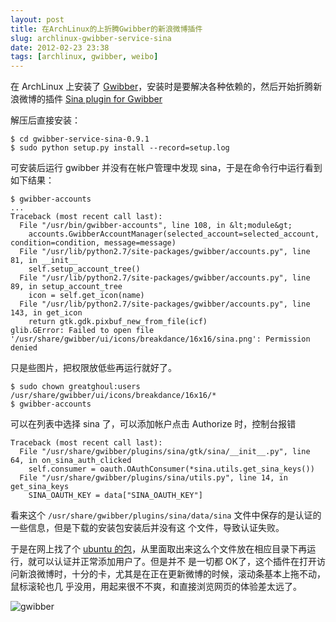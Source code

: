 ```yaml
---
layout: post
title: 在ArchLinux的上折腾Gwibber的新浪微博插件
slug: archlinux-gwibber-service-sina
date: 2012-02-23 23:38
tags: [archlinux, gwibber, weibo]
---
```


在 ArchLinux 上安装了 [Gwibber][1]，安装时是要解决各种依赖的，然后开始折腾新浪微博的插件 [Sina plugin for Gwibber][2]

解压后直接安装：

    $ cd gwibber-service-sina-0.9.1
    $ sudo python setup.py install --record=setup.log

可安装后运行 gwibber 并没有在帐户管理中发现 sina，于是在命令行中运行看到如下结果：

    $ gwibber-accounts
    ...
    Traceback (most recent call last):
      File "/usr/bin/gwibber-accounts", line 108, in &lt;module&gt;
        accounts.GwibberAccountManager(selected_account=selected_account, condition=condition, message=message)
      File "/usr/lib/python2.7/site-packages/gwibber/accounts.py", line 81, in __init__
        self.setup_account_tree()
      File "/usr/lib/python2.7/site-packages/gwibber/accounts.py", line 89, in setup_account_tree
        icon = self.get_icon(name)
      File "/usr/lib/python2.7/site-packages/gwibber/accounts.py", line 143, in get_icon
        return gtk.gdk.pixbuf_new_from_file(icf)
    glib.GError: Failed to open file '/usr/share/gwibber/ui/icons/breakdance/16x16/sina.png': Permission denied

只是些图片，把权限放低些再运行就好了。

    $ sudo chown greatghoul:users /usr/share/gwibber/ui/icons/breakdance/16x16/*
    $ gwibber-accounts

可以在列表中选择 sina 了，可以添加帐户点击 Authorize 时，控制台报错

    Traceback (most recent call last):
      File "/usr/share/gwibber/plugins/sina/gtk/sina/__init__.py", line 64, in on_sina_auth_clicked
        self.consumer = oauth.OAuthConsumer(*sina.utils.get_sina_keys())
      File "/usr/share/gwibber/plugins/sina/utils.py", line 14, in get_sina_keys
        SINA_OAUTH_KEY = data["SINA_OAUTH_KEY"]

看来这个 `/usr/share/gwibber/plugins/sina/data/sina` 文件中保存的是认证的一些信息，但是下载的安装包安装后并没有这
个文件，导致认证失败。

于是在网上找了个 [ubuntu 的包][3]，从里面取出来这么个文件放在相应目录下再运行，就可以认证并正常添加用户了。但是并不
是一切都 OK了，这个插件在打开访问新浪微博时，十分的卡，尤其是在正在更新微博的时候，滚动条基本上拖不动，鼠标滚轮也几
乎没用，用起来很不不爽，和直接浏览网页的体验差太远了。

![gwibber](http://pic.yupoo.com/greatghoul_v/BLyEZOlC/9Qh2X.png)

[1]: http://aur.archlinux.org/packages.php?ID=24544
[2]: https://launchpad.net/gwibber-service-sina
[3]: http://pkgs.org/ubuntu-11.10/ubuntu-main-i386/gwibber-service-sina_0.9.1-0ubuntu2_all.deb.html
